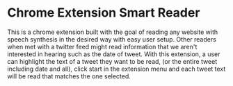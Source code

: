 # Chrome Extension Smart Reader
This is a chrome extension built with the goal of reading any website with speech synthesis in the desired way with easy user setup. Other readers when met with a twitter feed might read information that we aren't interested in hearing such as the date of tweet. With this extension, a user can highlight the text of a tweet they want to be read, (or the entire tweet including date and all), click start in the extension menu and each tweet text will be read that matches the one selected.
